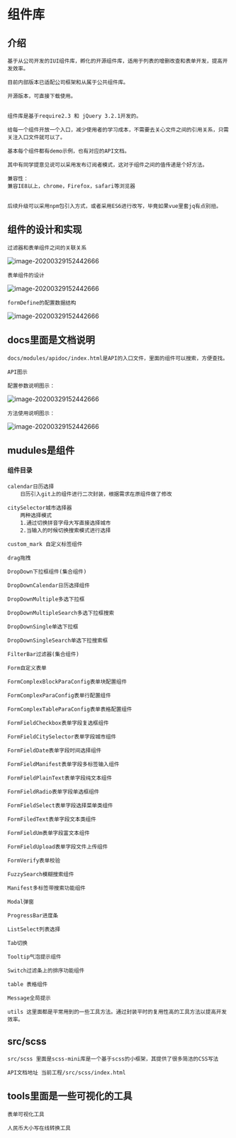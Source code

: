 # 组件库

## 介绍

    基于从公司开发的IUI组件库，孵化的开源组件库，适用于列表的增删改查和表单开发，提高开发效率。

    目前内部版本已适配公司框架和从属于公共组件库。

    开源版本，可直接下载使用。


    组件库是基于require2.3 和 jQuery 3.2.1开发的。

    给每一个组件开放一个入口，减少使用者的学习成本，不需要去关心文件之间的引用关系，只需关注入口文件就可以了。

    基本每个组件都有demo示例，也有对应的API文档。

    其中有同学提意见说可以采用发布订阅者模式，这对于组件之间的值传递是个好方法。

    兼容性：
    兼容IE8以上，chrome，Firefox，safari等浏览器


    后续升级可以采用npm包引入方式，或者采用ES6进行改写，毕竟如果vue里套jq有点别扭。


##  组件的设计和实现

    过滤器和表单组件之间的关联关系

![image-20200329152442666](docs/form1.jpg)

    表单组件的设计

![image-20200329152442666](docs/form2.jpg)

    formDefine的配置数据结构

![image-20200329152442666](docs/form3.jpg)


## docs里面是文档说明

    docs/modules/apidoc/index.html是API的入口文件，里面的组件可以搜索，方便查找。

    API图示

    配置参数说明图示：

![image-20200329152442666](docs/api-opts.jpg)

    方法使用说明图示：

![image-20200329152442666](docs/api-methods.jpg)



## mudules是组件

####     组件目录
    calendar日历选择
        日历引入git上的组件进行二次封装，根据需求在原组件做了修改

    citySelector城市选择器
        两种选择模式
        1.通过切换拼音字母大写直接选择城市
        2.当输入的时候切换搜索模式进行选择

    custom_mark 自定义标签组件

    drag拖拽

    DropDown下拉框组件(集合组件)

    DropDownCalendar日历选择组件

    DropDownMultiple多选下拉框

    DropDownMultipleSearch多选下拉框搜索

    DropDownSingle单选下拉框

    DropDownSingleSearch单选下拉搜索框

    FilterBar过滤器(集合组件)

    Form自定义表单

    FormComplexBlockParaConfig表单块配置组件

    FormComplexParaConfig表单行配置组件

    FormComplexTableParaConfig表单表格配置组件

    FormFieldCheckbox表单字段复选框组件

    FormFieldCitySelector表单字段城市组件

    FormFieldDate表单字段时间选择组件

    FormFieldManifest表单字段多标签输入组件

    FormFieldPlainText表单字段纯文本组件

    FormFieldRadio表单字段单选框组件

    FormFieldSelect表单字段选择菜单类组件

    FormFiledText表单字段文本类组件

    FormFieldUm表单字段富文本组件

    FormFieldUpload表单字段文件上传组件

    FormVerify表单校验

    FuzzySearch模糊搜索组件

    Manifest多标签带搜索功能组件

    Modal弹窗

    ProgressBar进度条

    ListSelect列表选择

    Tab切换

    Tooltip气泡提示组件

    Switch过滤条上的排序功能组件

    table 表格组件

    Message全局提示

    utils 这里面都是平常用到的一些工具方法。通过封装平时的复用性高的工具方法以提高开发效率。


## src/scss

    src/scss 里面是scss-mini库是一个基于scss的小框架，其提供了很多简洁的CSS写法

    API文档地址 当前工程/src/scss/index.html


## tools里面是一些可视化的工具

    表单可视化工具

    人民币大小写在线转换工具

